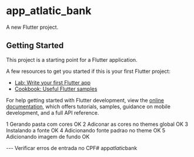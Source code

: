 # app_atlatic_bank

A new Flutter project.

## Getting Started

This project is a starting point for a Flutter application.

A few resources to get you started if this is your first Flutter project:

- [Lab: Write your first Flutter app](https://docs.flutter.dev/get-started/codelab)
- [Cookbook: Useful Flutter samples](https://docs.flutter.dev/cookbook)

For help getting started with Flutter development, view the
[online documentation](https://docs.flutter.dev/), which offers tutorials,
samples, guidance on mobile development, and a full API reference.


1 Gerando pasta com cores OK
2 Adiconar as cores no themes global OK
3 Instalando a fonte OK
4 Adicionando fonte padrao no theme OK
5 Adicionando imagem de fundo OK

--- Verificar erros de entrada no CPF#   a p p _ a t l a t i c _ b a n k  
 